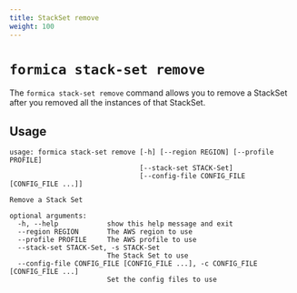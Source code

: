 ```yaml
---
title: StackSet remove
weight: 100
---
```


# `formica stack-set remove`

The `formica stack-set remove` command allows you to remove a StackSet after you
removed all the instances of that StackSet.

## Usage

```
usage: formica stack-set remove [-h] [--region REGION] [--profile PROFILE]
                                [--stack-set STACK-Set]
                                [--config-file CONFIG_FILE [CONFIG_FILE ...]]

Remove a Stack Set

optional arguments:
  -h, --help            show this help message and exit
  --region REGION       The AWS region to use
  --profile PROFILE     The AWS profile to use
  --stack-set STACK-Set, -s STACK-Set
                        The Stack Set to use
  --config-file CONFIG_FILE [CONFIG_FILE ...], -c CONFIG_FILE [CONFIG_FILE ...]
                        Set the config files to use
```
